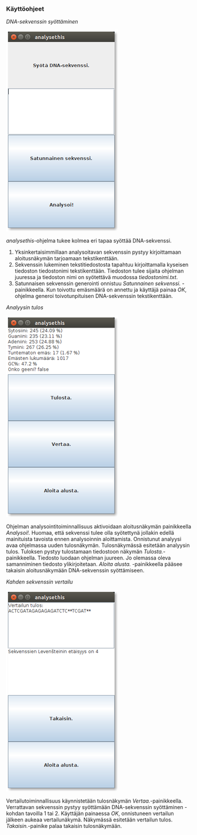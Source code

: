 ### Käyttöohjeet

*DNA-sekvenssin syöttäminen*

![aloitusnäkymä](aloitusnakyma.png)

*analysethis*-ohjelma tukee kolmea eri tapaa syöttää DNA-sekvenssi.

1. Yksinkertaisimmillaan analysoitavan sekvenssin pystyy kirjoittamaan aloitusnäkymän tarjoamaan tekstikenttään.
2. Sekvenssin lukeminen tekstitiedostosta tapahtuu kirjoittamalla kyseisen tiedoston tiedostonimi tekstikenttään. Tiedoston tulee sijaita ohjelman juuressa ja tiedoston nimi on syötettävä muodossa *tiedostonimi.txt*.
3. Satunnaisen sekvenssin generointi onnistuu *Satunnainen sekvenssi.* -painikkeella. Kun toivottu emäsmäärä on annettu ja käyttäjä painaa *OK*, ohjelma generoi toivotunpituisen DNA-sekvenssin tekstikenttään.

*Analyysin tulos*

![tulosnäkymä](tulosnakyma.png)

Ohjelman analysointitoiminnallisuus aktivoidaan aloitusnäkymän painikkeella *Analysoi!*. Huomaa, että sekvenssi tulee olla syötettynä jollakin edellä mainituista tavoista ennen analysoinnin aloittamista. Onnistunut analyysi avaa ohjelmassa uuden tulosnäkymän. Tulosnäkymässä esitetään analyysin tulos. Tuloksen pystyy tulostamaan tiedostoon näkymän *Tulosta.*-painikkeella. Tiedosto luodaan ohjelman juureen. Jo olemassa oleva samanniminen tiedosto ylikirjoitetaan. *Aloita alusta.* -painikkeella pääsee takaisin aloitusnäkymään DNA-sekvenssin syöttämiseen.

*Kahden sekvenssin vertailu*

![vertailunäkymä](vertailunakyma.png)

Vertailutoiminnallisuus käynnistetään tulosnäkymän *Vertaa.*-painikkeella. Verrattavan sekvenssin pystyy syöttämään DNA-sekvenssin syöttäminen -kohdan tavoilla 1 tai 2. Käyttäjän painaessa *OK*, onnistuneen vertailun jälkeen aukeaa vertailunäkymä. Näkymässä esitetään vertailun tulos. *Takaisin.*-painike palaa takaisin tulosnäkymään.
